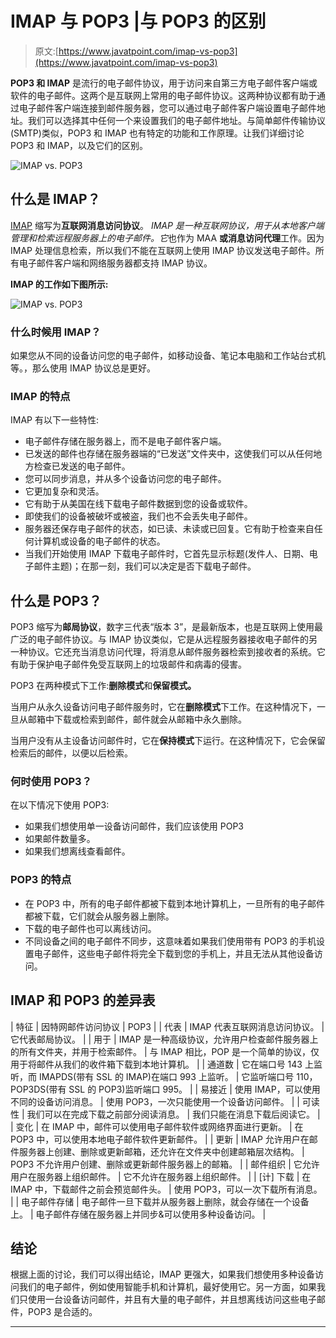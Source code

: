 # IMAP 与 POP3 |与 POP3 的区别

> 原文:[https://www.javatpoint.com/imap-vs-pop3](https://www.javatpoint.com/imap-vs-pop3)

**POP3 和 IMAP** 是流行的电子邮件协议，用于访问来自第三方电子邮件客户端或软件的电子邮件。这两个是互联网上常用的电子邮件协议。这两种协议都有助于通过电子邮件客户端连接到邮件服务器，您可以通过电子邮件客户端设置电子邮件地址。我们可以选择其中任何一个来设置我们的电子邮件地址。与简单邮件传输协议(SMTP)类似，POP3 和 IMAP 也有特定的功能和工作原理。让我们详细讨论 POP3 和 IMAP，以及它们的区别。

![IMAP vs. POP3](../Images/9044cde9020b5f412ac3887c4f0ef7a9.png)

## 什么是 IMAP？

[IMAP](https://www.javatpoint.com/imap-protocol) 缩写为**互联网消息访问协议**。 *IMAP 是一种互联网协议，用于从本地客户端管理和检索远程服务器上的电子邮件。它*也作为 MAA **或消息访问代理**工作。因为 IMAP 处理信息检索，所以我们不能在互联网上使用 IMAP 协议发送电子邮件。所有电子邮件客户端和网络服务器都支持 IMAP 协议。

**IMAP 的工作如下图所示:**

![IMAP vs. POP3](../Images/36b35de803b8b4292c7d06a82ab1f639.png)

### 什么时候用 IMAP？

如果您从不同的设备访问您的电子邮件，如移动设备、笔记本电脑和工作站台式机等。，那么使用 IMAP 协议总是更好。

### IMAP 的特点

IMAP 有以下一些特性:

*   电子邮件存储在服务器上，而不是电子邮件客户端。
*   已发送的邮件也存储在服务器端的“已发送”文件夹中，这使我们可以从任何地方检查已发送的电子邮件。
*   您可以同步消息，并从多个设备访问您的电子邮件。
*   它更加复杂和灵活。
*   它有助于从美国在线下载电子邮件数据到您的设备或软件。
*   即使我们的设备被破坏或被盗，我们也不会丢失电子邮件。
*   服务器还保存电子邮件的状态，如已读、未读或已回复。它有助于检查来自任何计算机或设备的电子邮件的状态。
*   当我们开始使用 IMAP 下载电子邮件时，它首先显示标题(发件人、日期、电子邮件主题)；在那一刻，我们可以决定是否下载电子邮件。

## 什么是 POP3？

POP3 缩写为**邮局协议**，数字三代表“版本 3”，是最新版本，也是互联网上使用最广泛的电子邮件协议。与 IMAP 协议类似，它是从远程服务器接收电子邮件的另一种协议。它还充当消息访问代理，将消息从邮件服务器检索到接收者的系统。它有助于保护电子邮件免受互联网上的垃圾邮件和病毒的侵害。

POP3 在两种模式下工作:**删除模式**和**保留模式。**

当用户从永久设备访问电子邮件服务时，它在**删除模式**下工作。在这种情况下，一旦从邮箱中下载或检索到邮件，邮件就会从邮箱中永久删除。

当用户没有从主设备访问邮件时，它在**保持模式**下运行。在这种情况下，它会保留检索后的邮件，以便以后检索。

### 何时使用 POP3？

在以下情况下使用 POP3:

*   如果我们想使用单一设备访问邮件，我们应该使用 POP3
*   如果邮件数量多。
*   如果我们想离线查看邮件。

### POP3 的特点

*   在 POP3 中，所有的电子邮件都被下载到本地计算机上，一旦所有的电子邮件都被下载，它们就会从服务器上删除。
*   下载的电子邮件也可以离线访问。
*   不同设备之间的电子邮件不同步，这意味着如果我们使用带有 POP3 的手机设置电子邮件，这些电子邮件将完全下载到您的手机上，并且无法从其他设备访问。

## IMAP 和 POP3 的差异表

| 特征 | 因特网邮件访问协议 | POP3 |
| 代表 | IMAP 代表互联网消息访问协议。 | 它代表邮局协议。 |
| 用于 | IMAP 是一种高级协议，允许用户检查邮件服务器上的所有文件夹，并用于检索邮件。 | 与 IMAP 相比，POP 是一个简单的协议，仅用于将邮件从我们的收件箱下载到本地计算机。 |
| 通道数 | 它在端口号 143 上监听，而 IMAPDS(带有 SSL 的 IMAP)在端口 993 上监听。 | 它监听端口号 110，POP3DS(带有 SSL 的 POP3)监听端口 995。 |
| 易接近 | 使用 IMAP，可以使用不同的设备访问消息。 | 使用 POP3，一次只能使用一个设备访问邮件。 |
| 可读性 | 我们可以在完成下载之前部分阅读消息。 | 我们只能在消息下载后阅读它。 |
| 变化 | 在 IMAP 中，邮件可以使用电子邮件软件或网络界面进行更新。 | 在 POP3 中，可以使用本地电子邮件软件更新邮件。 |
| 更新 | IMAP 允许用户在邮件服务器上创建、删除或更新邮箱，还允许在文件夹中创建邮箱层次结构。 | POP3 不允许用户创建、删除或更新邮件服务器上的邮箱。 |
| 邮件组织 | 它允许用户在服务器上组织邮件。 | 它不允许在服务器上组织邮件。 |
| [计] 下载 | 在 IMAP 中，下载邮件之前会预览邮件头。 | 使用 POP3，可以一次下载所有消息。 |
| 电子邮件存储 | 电子邮件一旦下载并从服务器上删除，就会存储在一个设备上。 | 电子邮件存储在服务器上并同步&可以使用多种设备访问。 |

## 结论

根据上面的讨论，我们可以得出结论，IMAP 更强大，如果我们想使用多种设备访问我们的电子邮件，例如使用智能手机和计算机，最好使用它。另一方面，如果我们只使用一台设备访问邮件，并且有大量的电子邮件，并且想离线访问这些电子邮件，POP3 是合适的。

* * *